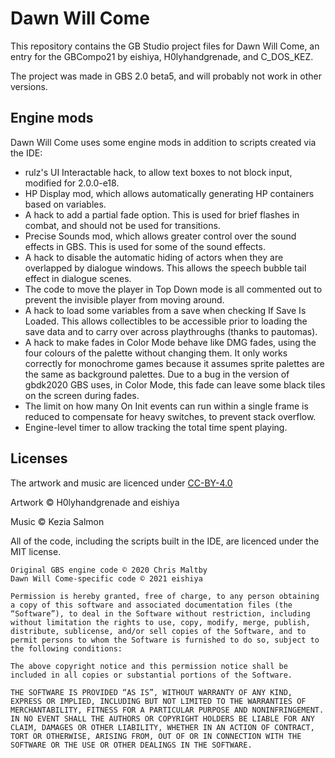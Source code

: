 # Dawn Will Come
This repository contains the GB Studio project files for Dawn Will Come, an entry for the GBCompo21 by eishiya, H0lyhandgrenade, and C_DOS_KEZ.

The project was made in GBS 2.0 beta5, and will probably not work in other versions.

## Engine mods
Dawn Will Come uses some engine mods in addition to scripts created via the IDE:
- rulz's UI Interactable hack, to allow text boxes to not block input, modified for 2.0.0-e18.
- HP Display mod, which allows automatically generating HP containers based on variables.
- A hack to add a partial fade option. This is used for brief flashes in combat, and should not be used for transitions.
- Precise Sounds mod, which allows greater control over the sound effects in GBS. This is used for some of the sound effects.
- A hack to disable the automatic hiding of actors when they are overlapped by dialogue windows. This allows the speech bubble tail effect in dialogue scenes.
- The code to move the player in Top Down mode is all commented out to prevent the invisible player from moving around.
- A hack to load some variables from a save when checking If Save Is Loaded. This allows collectibles to be accessible prior to loading the save data and to carry over across playthroughs (thanks to pautomas).
- A hack to make fades in Color Mode behave like DMG fades, using the four colours of the palette without changing them. It only works correctly for monochrome games because it assumes sprite palettes are the same as background palettes. Due to a bug in the version of gbdk2020 GBS uses, in Color Mode, this fade can leave some black tiles on the screen during fades.
- The limit on how many On Init events can run within a single frame is reduced to compensate for heavy switches, to prevent stack overflow.
- Engine-level timer to allow tracking the total time spent playing.

## Licenses
The artwork and music are licenced under [CC-BY-4.0](https://creativecommons.org/licenses/by/4.0/)

Artwork © H0lyhandgrenade and eishiya

Music © Kezia Salmon


All of the code, including the scripts built in the IDE, are licenced under the MIT license.
```
Original GBS engine code © 2020 Chris Maltby
Dawn Will Come-specific code © 2021 eishiya

Permission is hereby granted, free of charge, to any person obtaining a copy of this software and associated documentation files (the “Software”), to deal in the Software without restriction, including without limitation the rights to use, copy, modify, merge, publish, distribute, sublicense, and/or sell copies of the Software, and to permit persons to whom the Software is furnished to do so, subject to the following conditions:

The above copyright notice and this permission notice shall be included in all copies or substantial portions of the Software.

THE SOFTWARE IS PROVIDED “AS IS”, WITHOUT WARRANTY OF ANY KIND, EXPRESS OR IMPLIED, INCLUDING BUT NOT LIMITED TO THE WARRANTIES OF MERCHANTABILITY, FITNESS FOR A PARTICULAR PURPOSE AND NONINFRINGEMENT. IN NO EVENT SHALL THE AUTHORS OR COPYRIGHT HOLDERS BE LIABLE FOR ANY CLAIM, DAMAGES OR OTHER LIABILITY, WHETHER IN AN ACTION OF CONTRACT, TORT OR OTHERWISE, ARISING FROM, OUT OF OR IN CONNECTION WITH THE SOFTWARE OR THE USE OR OTHER DEALINGS IN THE SOFTWARE.
```